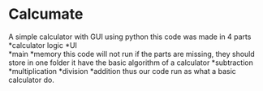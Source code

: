 # Calcumate
A simple calculator with GUI using python
this code was made in 4 parts
*calculator logic
*UI  
*main
*memory
this code will not run if the parts are missing, they should store in one folder
it have the basic algorithm of a calculator
*subtraction
*multiplication
*division
*addition
thus our code run as what a basic calculator do.
